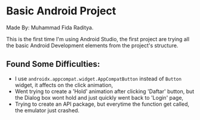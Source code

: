 # Basic Android Project 
Made By: Muhammad Fida Raditya.

This is the first time I'm using Android Studio, the first project are trying all the basic Android Development elements from the project's structure.

## Found Some Difficulties:
- I use ```androidx.appcompat.widget.AppCompatButton``` instead of ```Button``` widget, it affects on the click animation,
- Went trying to create a 'Hold' animation after clicking 'Daftar' button, but the Dialog box wont hold and just quickly went back to 'Login' page,
- Trying to create an API package, but everytime the function get called, the emulator just crashed.
